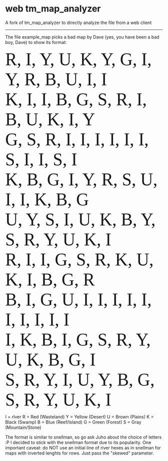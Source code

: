 # web tm_map_analyzer
A fork of tm_map_analyzer to directly analyze the file from a web client

--------------------
The file example_map picks a bad map by Dave (yes, you have been a bad boy, Dave) to show its format:

<span style="font-family:Mono; font-size:4em;">
R, I, Y, U, K, Y, G, I, Y, R, B, U, I, I<br>
K, I, I, B, G, S, R, I, B, U, K, I, Y<br>
G, S, R, I, I, I, I, I, I, S, I, I, S, I<br>
K, B, G, I, Y, R, S, U, I, I, K, B, G<br>
U, Y, S, I, U, K, B, Y, S, R, Y, U, K, I<br>
R, I, I, G, S, R, K, U, K, I, B, G, R<br>
B, I, G, U, I, I, I, I, I, I, I, I, I, I<br>
I, K, B, I, G, S, R, Y, U, K, B, G, I<br>
S, R, Y, I, U, Y, B, G, S, R, Y, U, K, I<br>
</span>

I = rIver
R = Red (Wasteland)
Y = Yellow (Desert)
U = Brown (Plains)
K = Black (Swamp)
B = Blue (Reef/Island)
G = Green (Forest)
S = Gray (Mountain/Stone)

The format is similar to snellman, so go ask Juho about the choice of letters :P
I decided to stick with the snellman format due to its popularity.
One important caveat: do NOT use an initial line of river hexes as in snellman for maps with inverted lenghts for rows. Just pass the "skewed" parameter.

